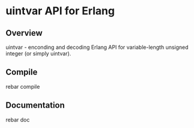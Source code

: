 uintvar API for Erlang
======================

Overview
--------
uintvar - enconding and decoding Erlang API for variable-length unsigned integer (or simply uintvar).

Compile
-------
rebar compile

Documentation
-------------
rebar doc

